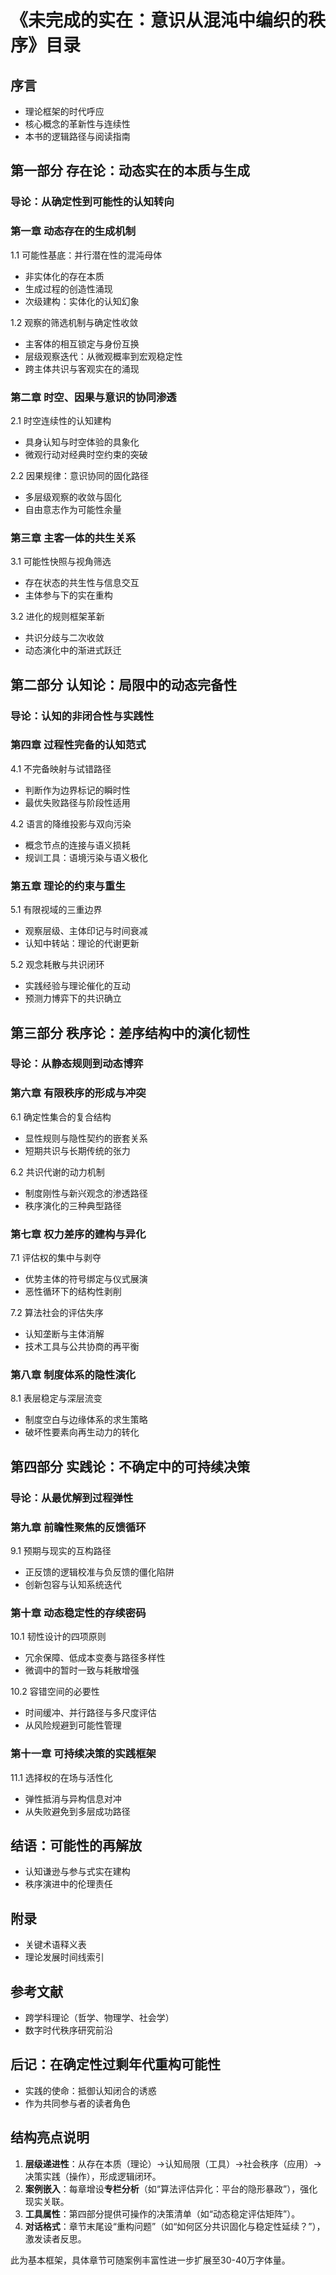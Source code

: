 # 《未完成的实在：意识从混沌中编织的秩序》目录

## **序言**

- 理论框架的时代呼应
- 核心概念的革新性与连续性
- 本书的逻辑路径与阅读指南

## **第一部分 存在论：动态实在的本质与生成**

### **导论：从确定性到可能性的认知转向**

### **第一章 动态存在的生成机制**

1.1 可能性基底：并行潜在性的混沌母体

- 非实体化的存在本质
- 生成过程的创造性涌现
- 次级建构：实体化的认知幻象

1.2 观察的筛选机制与确定性收敛

- 主客体的相互锁定与身份互换
- 层级观察迭代：从微观概率到宏观稳定性
- 跨主体共识与客观实在的涌现

### **第二章 时空、因果与意识的协同渗透**

2.1 时空连续性的认知建构

- 具身认知与时空体验的具象化
- 微观行动对经典时空约束的突破

2.2 因果规律：意识协同的固化路径

- 多层级观察的收敛与固化
- 自由意志作为可能性余量

### **第三章 主客一体的共生关系**

3.1 可能性快照与视角筛选

- 存在状态的共生性与信息交互
- 主体参与下的实在重构

3.2 进化的规则框架革新

- 共识分歧与二次收敛
- 动态演化中的渐进式跃迁

## **第二部分 认知论：局限中的动态完备性**

### **导论：认知的非闭合性与实践性**

### **第四章 过程性完备的认知范式**

4.1 不完备映射与试错路径

- 判断作为边界标记的瞬时性
- 最优失败路径与阶段性适用

4.2 语言的降维投影与双向污染

- 概念节点的连接与语义损耗
- 规训工具：语境污染与语义极化

### **第五章 理论的约束与重生**

5.1 有限视域的三重边界

- 观察层级、主体印记与时间衰减
- 认知中转站：理论的代谢更新

5.2 观念耗散与共识闭环

- 实践经验与理论催化的互动
- 预测力博弈下的共识确立

## **第三部分 秩序论：差序结构中的演化韧性**

### **导论：从静态规则到动态博弈**

### **第六章 有限秩序的形成与冲突**

6.1 确定性集合的复合结构

- 显性规则与隐性契约的嵌套关系
- 短期共识与长期传统的张力

6.2 共识代谢的动力机制

- 制度刚性与新兴观念的渗透路径
- 秩序演化的三种典型路径

### **第七章 权力差序的建构与异化**

7.1 评估权的集中与剥夺

- 优势主体的符号绑定与仪式展演
- 恶性循环下的结构性剥削

7.2 算法社会的评估失序

- 认知垄断与主体消解
- 技术工具与公共协商的再平衡

### **第八章 制度体系的隐性演化**

8.1 表层稳定与深层流变

- 制度空白与边缘体系的求生策略
- 破坏性要素向再生动力的转化

## **第四部分 实践论：不确定中的可持续决策**

### **导论：从最优解到过程弹性**

### **第九章 前瞻性聚焦的反馈循环**

9.1 预期与现实的互构路径

- 正反馈的逻辑校准与负反馈的僵化陷阱
- 创新包容与认知系统迭代

### **第十章 动态稳定性的存续密码**

10.1 韧性设计的四项原则

- 冗余保障、低成本变奏与路径多样性
- 微调中的暂时一致与耗散增强

10.2 容错空间的必要性

- 时间缓冲、并行路径与多尺度评估
- 从风险规避到可能性管理

### **第十一章 可持续决策的实践框架**

11.1 选择权的在场与活性化

- 弹性抵消与异构信息对冲
- 从失败避免到多层成功路径

## **结语：可能性的再解放**

- 认知谦逊与参与式实在建构
- 秩序演进中的伦理责任

## **附录**

- 关键术语释义表
- 理论发展时间线索引

## **参考文献**

- 跨学科理论（哲学、物理学、社会学）
- 数字时代秩序研究前沿

## **后记：在确定性过剩年代重构可能性**

- 实践的使命：抵御认知闭合的诱惑
- 作为共同参与者的读者角色

## 结构亮点说明

1. **层级递进性**：从存在本质（理论）→认知局限（工具）→社会秩序（应用）→决策实践（操作），形成逻辑闭环。
2. **案例嵌入**：每章增设**专栏分析**（如“算法评估异化：平台的隐形暴政”），强化现实关联。
3. **工具属性**：第四部分提供可操作的决策清单（如“动态稳定评估矩阵”）。
4. **对话格式**：章节末尾设“重构问题”（如“如何区分共识固化与稳定性延续？”），激发读者反思。

此为基本框架，具体章节可随案例丰富性进一步扩展至30-40万字体量。
